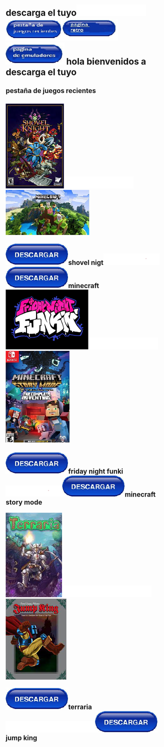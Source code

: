 <html>
<head>
<title>Descarga el tuyo
</title><h1>descarga el tuyo<img src="b.png"><img src="hola.jpg"><a href="https://carlis2.github.io/descarga-el-tuyo-/"><img src="hola2.jpg"><a><img src="1.jpg"></a>
</head>


<body>hola bienvenidos a descarga el tuyo<p>
<h2>pestaña de juegos recientes<h2>
</p>


</p><img src="shovel.jpg"><img src="b.png"><img src="minecraft.jpg"></p><a href="http://www.mediafire.com/file/6mtjdkgl8qfzfnv/Shovel_Knight_TUTOS_IVAN.rar/file"><p><img src="descarga.jpg"><a>shovel nigt<img src="s.png"><a><a href="https://www.mediafire.com/file/6xvd8bcjond5lut/TLauncher-2.75-Installer-0.6.9.exe/file"><img src="descarga.jpg"><a>minecraft</a>
</a>
<img src="2.png"><img src="b.png"><img src="micraft s.jpg"></p><a href="https://www.mediafire.com/file/o19jpdz58knot9v/TANKMAN+PRERELEASE+by+KadeDe3v+-+Kade+Engine.rar/file"><p><img src="descarga.jpg"><a>friday night funki<img src="s.png"><a><a href="https://drive.google.com/u/0/uc?id=1x0nTJLCoPDYN6ewQaW7Kk-O9su9M-weZ&export=download"><img src="descarga.jpg"><a>minecraft story mode</a>
</a>


<img src="te.jpg"><img src="t.png"><img src="j.jpg"></p><a href="http://www.mediafire.com/file/b4yk9qw3txg0wfr/Jump-King-Cebregamez.zip/file"><p><img src="descarga.jpg"><a>terraria<img src="t.png"><a><a href="https://drive.google.com/u/0/uc?id=1x0nTJLCoPDYN6ewQaW7Kk-O9su9M-weZ&export=download"><img src="descarga.jpg"><a>jump king</a>
</a>



</body>



</html>
